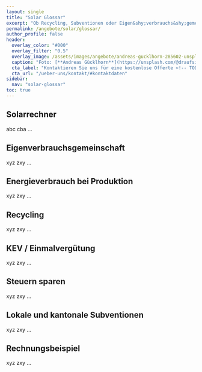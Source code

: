 ```yaml
---
layout: single
title: "Solar Glossar"
excerpt: "Ob Recycling, Subventionen oder Eigen&shy;verbrauchs&shy;gemeinschaften. Hier finden Sie detaillierte Informationen rund um das Thema der Solarenergie."
permalink: /angebote/solar/glossar/
author_profile: false
header:
  overlay_color: "#000"
  overlay_filter: "0.5"
  overlay_image: /assets/images/angebote/andreas-gucklhorn-285602-unsplash.jpg
  caption: "Foto: [**Andreas Gücklhorn**](https://unsplash.com/@draufsicht)"
  cta_label: "Kontaktieren Sie uns für eine kostenlose Offerte <!-- TODO: add CTA -->"
  cta_url: "/ueber-uns/kontakt/#kontaktdaten"
sidebar:
  nav: "solar-glossar"
toc: true
---
```


## <i class='fas fa-fw fa-calculator'></i> Solarrechner

abc cba ...

## <i class='fas fa-fw fa-home'></i> Eigenverbrauchsgemeinschaft

xyz zxy ...

## <i class='fas fa-fw fa-industry'></i> Energieverbrauch bei Produktion

xyz zxy ...

## <i class='fas fa-fw fa-recycle'></i> Recycling

xyz zxy ...

## <i class='fas fa-fw fa-coins'></i> KEV / Einmalvergütung

xyz zxy ...

## <i class='fas fa-fw fa-piggy-bank'></i> Steuern sparen

xyz zxy ...

## <i class='fas fa-fw fa-gift'></i> Lokale und kantonale Subventionen

xyz zxy ...

## <i class='fas fa-fw fa-balance-scale'></i> Rechnungsbeispiel

xyz zxy ...
